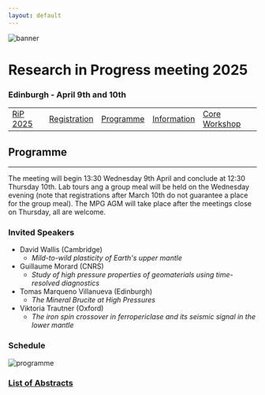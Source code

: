 ```yaml
---
layout: default
---
```


![banner](https://MinPhys.github.io/RiP_2025/assets/website_banner_RiP_25.png)
# Research in Progress meeting 2025
### Edinburgh - April 9th and 10th

|    |    |    |    |    |
|----|----|----|----|----|
| [RiP 2025](./RiP_2025.html) | [Registration](./RiP_2025-abstracts.html) | [Programme](./RiP_2025-programme.html) | [Information](./RiP_2025-planning.html) | [Core Workshop](./core_workshop.html) |

## Programme
* * *

The meeting will begin 13:30 Wednesday 9th April and conclude at 12:30 Thursday 10th.
Lab tours ang a group meal will be held on the Wednesday evening (note that registrations after March 10th do not guarantee a place for the group meal).
The MPG AGM will take place after the meetings close on Thursday, all are welcome.

### Invited Speakers
- David Wallis (Cambridge)
  - _Mild-to-wild plasticity of Earth's upper mantle_
- Guillaume Morard (CNRS)
  - _Study of high pressure properties of geomaterials using time-resolved diagnostics_
- Tomas Marqueno Villanueva (Edinburgh)
  - _The Mineral Brucite at High Pressures_
- Viktoria Trautner (Oxford)
  - _The iron spin crossover in ferropericlase and its seismic signal in the lower mantle_

### Schedule
![programme](https://MinPhys.github.io/RiP_2025/assets/programmetotal_cropped.png)

### [List of Abstracts](https://MinPhys.github.io/RiP_2025/assets/RiP25_abstracts.pdf)

